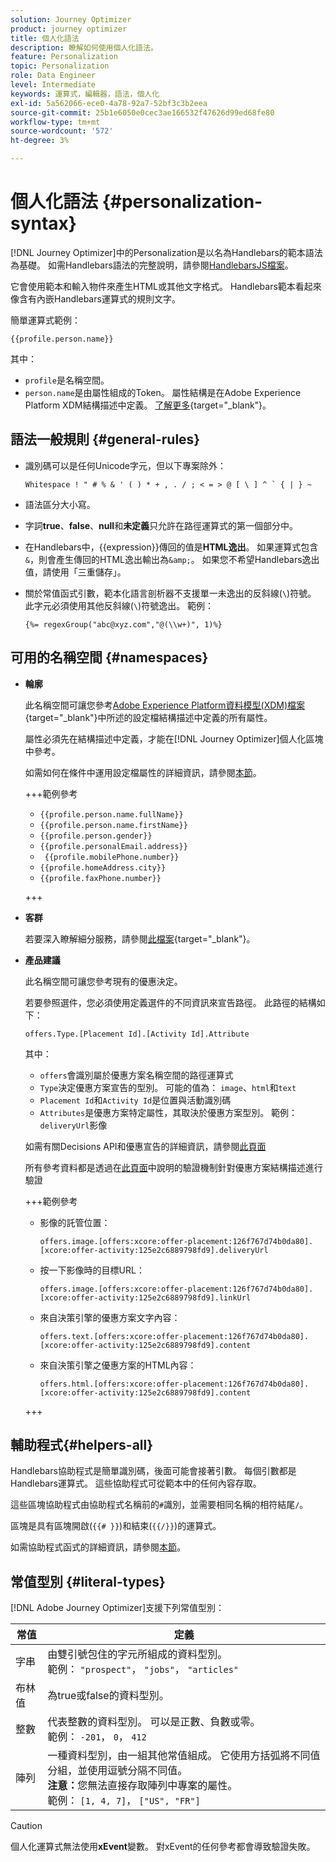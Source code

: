 ```yaml
---
solution: Journey Optimizer
product: journey optimizer
title: 個人化語法
description: 瞭解如何使用個人化語法。
feature: Personalization
topic: Personalization
role: Data Engineer
level: Intermediate
keywords: 運算式，編輯器，語法，個人化
exl-id: 5a562066-ece0-4a78-92a7-52bf3c3b2eea
source-git-commit: 25b1e6050e0cec3ae166532f47626d99ed68fe80
workflow-type: tm+mt
source-wordcount: '572'
ht-degree: 3%

---
```


# 個人化語法 {#personalization-syntax}

[!DNL Journey Optimizer]中的Personalization是以名為Handlebars的範本語法為基礎。 如需Handlebars語法的完整說明，請參閱[HandlebarsJS檔案](https://handlebarsjs.com/)。

它會使用範本和輸入物件來產生HTML或其他文字格式。 Handlebars範本看起來像含有內嵌Handlebars運算式的規則文字。

簡單運算式範例：

`{{profile.person.name}}`

其中：

* `profile`是名稱空間。
* `person.name`是由屬性組成的Token。 屬性結構是在Adobe Experience Platform XDM結構描述中定義。 [了解更多](https://experienceleague.adobe.com/docs/experience-platform/xdm/home.html?lang=zh-Hant){target="_blank"}。

## 語法一般規則 {#general-rules}

* 識別碼可以是任何Unicode字元，但以下專案除外：

  ```
  Whitespace ! " # % & ' ( ) * + , . / ; < = > @ [ \ ] ^ ` { | } ~
  ```

* 語法區分大小寫。

* 字詞&#x200B;**true**、**false**、**null**&#x200B;和&#x200B;**未定義**&#x200B;只允許在路徑運算式的第一個部分中。

* 在Handlebars中，{{expression}}傳回的值是&#x200B;**HTML逸出**。 如果運算式包含`&`，則會產生傳回的HTML逸出輸出為`&amp;`。 如果您不希望Handlebars逸出值，請使用「三重儲存」。

* 關於常值函式引數，範本化語言剖析器不支援單一未逸出的反斜線(`\`)符號。 此字元必須使用其他反斜線(`\`)符號逸出。 範例：

  `{%= regexGroup("abc@xyz.com","@(\\w+)", 1)%}`

## 可用的名稱空間 {#namespaces}

* **輪廓**

  此名稱空間可讓您參考[Adobe Experience Platform資料模型(XDM)檔案](https://experienceleague.adobe.com/docs/experience-platform/xdm/home.html?lang=zh-Hant){target="_blank"}中所述的設定檔結構描述中定義的所有屬性。

  屬性必須先在結構描述中定義，才能在[!DNL Journey Optimizer]個人化區塊中參考。

  如需如何在條件中運用設定檔屬性的詳細資訊，請參閱[本節](functions/helpers.md#if-function)。

  +++範例參考

   * `{{profile.person.name.fullName}}`
   * `{{profile.person.name.firstName}}`
   * `{{profile.person.gender}}`
   * `{{profile.personalEmail.address}}`
   * ` {{profile.mobilePhone.number}}`
   * `{{profile.homeAddress.city}}`
   * `{{profile.faxPhone.number}}`

  +++

* **客群**

  若要深入瞭解細分服務，請參閱[此檔案](https://experienceleague.adobe.com/docs/experience-platform/segmentation/home.html?lang=zh-Hant){target="_blank"}。

* **產品建議**

  此名稱空間可讓您參考現有的優惠決定。

  若要參照選件，您必須使用定義選件的不同資訊來宣告路徑。 此路徑的結構如下：

  `offers.Type.[Placement Id].[Activity Id].Attribute`

  其中：

   * `offers`會識別屬於優惠方案名稱空間的路徑運算式
   * `Type`決定優惠方案宣告的型別。 可能的值為： `image`、`html`和`text`
   * `Placement Id`和`Activity Id`是位置與活動識別碼
   * `Attributes`是優惠方案特定屬性，其取決於優惠方案型別。 範例： `deliveryUrl`影像

  如需有關Decisions API和優惠宣告的詳細資訊，請參閱[此頁面](../offers/api-reference/offer-delivery-api/decisioning-api.md)

  所有參考資料都是透過在[此頁面](../personalization/personalization-build-expressions.md)中說明的驗證機制針對優惠方案結構描述進行驗證

  +++範例參考

   * 影像的託管位置：

     `offers.image.[offers:xcore:offer-placement:126f767d74b0da80].[xcore:offer-activity:125e2c6889798fd9].deliveryUrl`

   * 按一下影像時的目標URL：

     `offers.image.[offers:xcore:offer-placement:126f767d74b0da80].[xcore:offer-activity:125e2c6889798fd9].linkUrl`

   * 來自決策引擎的優惠方案文字內容：

     `offers.text.[offers:xcore:offer-placement:126f767d74b0da80].[xcore:offer-activity:125e2c6889798fd9].content`

   * 來自決策引擎之優惠方案的HTML內容：

     `offers.html.[offers:xcore:offer-placement:126f767d74b0da80].[xcore:offer-activity:125e2c6889798fd9].content`

  +++

## 輔助程式{#helpers-all}

Handlebars協助程式是簡單識別碼，後面可能會接著引數。 每個引數都是Handlebars運算式。 這些協助程式可從範本中的任何內容存取。

這些區塊協助程式由協助程式名稱前的`#`識別，並需要相同名稱的相符結尾`/`。

區塊是具有區塊開啟(`{{# }}`)和結束(`{{/}}`)的運算式。

如需協助程式函式的詳細資訊，請參閱[本節](functions/helpers.md)。

## 常值型別 {#literal-types}

[!DNL Adobe Journey Optimizer]支援下列常值型別：

| 常值 | 定義 |
| ------- | ---------- |
| 字串 | 由雙引號包住的字元所組成的資料型別。 <br>範例： `"prospect"`， `"jobs"`， `"articles"` |
| 布林值 | 為true或false的資料型別。 |
| 整數 | 代表整數的資料型別。 可以是正數、負數或零。 <br>範例： `-201`， `0`， `412` |
| 陣列 | 一種資料型別，由一組其他常值組成。 它使用方括弧將不同值分組，並使用逗號分隔不同值。<br> **注意：**&#x200B;您無法直接存取陣列中專案的屬性。 <br>範例： `[1, 4, 7]`， `["US", "FR"]` |

>[!CAUTION]
>
>個人化運算式無法使用&#x200B;**xEvent**&#x200B;變數。 對xEvent的任何參考都會導致驗證失敗。
